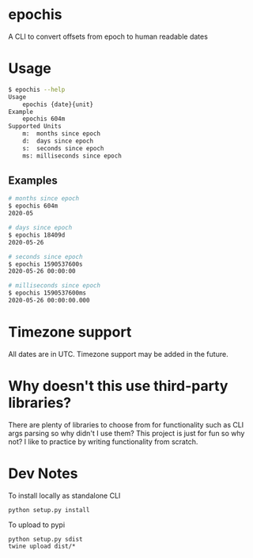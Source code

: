 # epochis

A CLI to convert offsets from epoch to human readable dates

# Usage
```bash
$ epochis --help
Usage
	epochis {date}{unit}
Example
	epochis 604m
Supported Units
	m:  months since epoch
	d:  days since epoch
	s:  seconds since epoch
	ms: milliseconds since epoch
```

## Examples

```bash
# months since epoch
$ epochis 604m
2020-05

# days since epoch
$ epochis 18409d
2020-05-26

# seconds since epoch
$ epochis 1590537600s
2020-05-26 00:00:00

# milliseconds since epoch
$ epochis 1590537600ms
2020-05-26 00:00:00.000
```

# Timezone support
All dates are in UTC. Timezone support may be added in the future.

# Why doesn't this use third-party libraries?
There are plenty of libraries to choose from for functionality such as CLI args parsing so why didn't I use them?
This project is just for fun so why not? I like to practice by writing functionality from scratch.

# Dev Notes
To install locally as standalone CLI
```
python setup.py install
```

To upload to pypi
```
python setup.py sdist
twine upload dist/*
```
